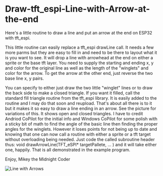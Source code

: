 # Draw-tft_espi-Line-with-Arrow-at-the-end
Here's a little routine to draw a line and put an arrow at the end on ESP32 with tft_espi.

This little routine can easily replace a tft_espi drawLine call.  It needs a few more parms but they are easy to fill in and need to be there to layout what it is you want to see.  It will drop a line with arrowhead at the end on either a sprite or the base tft layer.  You need to supply the starting and ending x, y and color for the original line as well as the length of the "winglets" and color for the arrow.  To get the arrow at the other end, just reverse the two base line x, y pairs.

You can specify to either just draw the two little "winglet" lines or to draw the back side to make a closed triangle.  If you want it filled, call the standard fill triangle routine from the tft_espi library.  It is easily added to the routine and I may do that soon and reupload.  That's about all there is to it but it makes it so easy to draw a line ending in an arrow.  See the picture for variations of this.  It shows open and closed triangles. I have to credit Andriod CoPilot for the initial info and Windows CoPilot for some polish with a sticky bit of math to find the angle of the basic line then finding the proper angles for the winglets.  However it loses points for not being up to date and knowing that one can now call a routine with either a sprite or a tft target without overloading being needed.  Just code the called subroutine header thus: 
void drawArrowLine(TFT_eSPI* targetPallete, ... ) and it will take either one, happily. That is all demonstrated in the example program.

Enjoy,
Mikey the Midnight Coder

![Line with Arrows](https://github.com/user-attachments/assets/7c956976-7143-45fb-85bd-242da80f2f4a)
